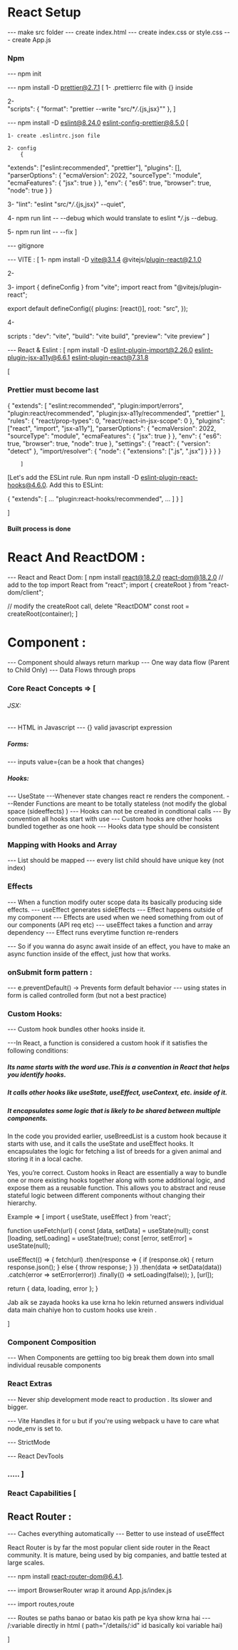 # React Setup

--- make src folder
--- create index.html
--- create index.css or style.css
--- create App.js

### Npm

--- npm init

--- npm install -D prettier@2.7.1 [
1- .prettierrc file with {} inside

2-  
 "scripts": {
"format": "prettier --write \"src/\*_/_.{js,jsx}\""
},
]

--- npm install -D eslint@8.24.0 eslint-config-prettier@8.5.0 [

    1- create .eslintrc.json file

    2- config
        {

"extends": ["eslint:recommended", "prettier"],
"plugins": [],
"parserOptions": {
"ecmaVersion": 2022,
"sourceType": "module",
"ecmaFeatures": {
"jsx": true
}
},
"env": {
"es6": true,
"browser": true,
"node": true
}
}

3- "lint": "eslint \"src/\*_/_.{js,jsx}\" --quiet",

4- npm run lint -- --debug which would translate to eslint \*_/_.js --debug.

5- npm run lint -- --fix
]

--- gitignore

--- VITE : [
1- npm install -D vite@3.1.4 @vitejs/plugin-react@2.1.0

2- <script type="module" src="./App.jsx"></script>

3- import { defineConfig } from "vite";
import react from "@vitejs/plugin-react";

export default defineConfig({
plugins: [react()],
root: "src",
});

4-

scripts :
"dev": "vite",
"build": "vite build",
"preview": "vite preview"
]

--- React & Eslint : [
npm install -D eslint-plugin-import@2.26.0 eslint-plugin-jsx-a11y@6.6.1 eslint-plugin-react@7.31.8

[

### Prettier must become last

{
"extends": [
"eslint:recommended",
"plugin:import/errors",
"plugin:react/recommended",
"plugin:jsx-a11y/recommended",
"prettier"
],
"rules": {
"react/prop-types": 0,
"react/react-in-jsx-scope": 0
},
"plugins": ["react", "import", "jsx-a11y"],
"parserOptions": {
"ecmaVersion": 2022,
"sourceType": "module",
"ecmaFeatures": {
"jsx": true
}
},
"env": {
"es6": true,
"browser": true,
"node": true
},
"settings": {
"react": {
"version": "detect"
},
"import/resolver": {
"node": {
"extensions": [".js", ".jsx"]
}
}
}
}

        ]

[Let's add the ESLint rule. Run npm install -D eslint-plugin-react-hooks@4.6.0. Add this to ESLint:

{
"extends": [
…
"plugin:react-hooks/recommended",
…
]
}
]

]

#### Built process is done

# React And ReactDOM :

--- React and React Dom: [
npm install react@18.2.0 react-dom@18.2.0
// add to the top
import React from "react";
import { createRoot } from "react-dom/client";

// modify the createRoot call, delete "ReactDOM"
const root = createRoot(container);
]

# Component :

--- Component should always return markup
--- One way data flow (Parent to Child Only)
--- Data Flows through props

### Core React Concepts => [

###### JSX:

--- HTML in Javascript
--- {} valid javascript expression

##### Forms:

--- inputs value={can be a hook that changes}

##### Hooks:

--- UseState
---Whenever state changes react re renders the component.
---Render Functions are meant to be totally stateless (not modify the global space (sideeffects) )
--- Hooks can not be created in condtional calls
--- By convention all hooks start with use
--- Custom hooks are other hooks bundled together as one hook
--- Hooks data type should be consistent

### Mapping with Hooks and Array

--- List should be mapped
--- every list child should have unique key (not index)

### Effects

--- When a function modify outer scope data its basically producing side effects.
--- useEffect generates sideEffects
--- Effect happens outside of my component
--- Effects are used when we need something from out of our components (API req etc)
--- useEffect takes a function and array dependency
--- Effect runs everytime function re-renders

--- So if you wanna do async
await inside of an effect,
you have to make an async function inside
of the effect, just how that works.

### onSubmit form pattern :

--- e.preventDefault() -> Prevents form default behavior
--- using states in form is called controlled form (but not a best practice)

### Custom Hooks:

--- Custom hook bundles other hooks inside it.

---In React, a function is considered a custom hook if it satisfies the following conditions:

##### Its name starts with the word use.This is a convention in React that helps you identify hooks.

##### It calls other hooks like useState, useEffect, useContext, etc. inside of it.

##### It encapsulates some logic that is likely to be shared between multiple components.

In the code you provided earlier, useBreedList is a custom hook because it starts with use, and it calls the useState and useEffect hooks. It encapsulates the logic for fetching a list of breeds for a given animal and storing it in a local cache.

Yes, you’re correct. Custom hooks in React are essentially a way to bundle one or more existing hooks together along with some additional logic, and expose them as a reusable function. This allows you to abstract and reuse stateful logic between different components without changing their hierarchy.

Example => [
import { useState, useEffect } from 'react';

function useFetch(url) {
const [data, setData] = useState(null);
const [loading, setLoading] = useState(true);
const [error, setError] = useState(null);

useEffect(() => {
fetch(url)
.then(response => {
if (response.ok) {
return response.json();
} else {
throw response;
}
})
.then(data => setData(data))
.catch(error => setError(error))
.finally(() => setLoading(false));
}, [url]);

return { data, loading, error };
}

Jab aik se zayada hooks ka use krna ho lekin returned answers individual data main chahiye hon to custom hooks use krein .

]

### Component Composition

--- When Components are gettiing too big break them down into small individual reusable components

### React Extras

--- Never ship development mode react to production . Its slower and bigger.

--- Vite Handles it for u but if you're using webpack u have to care what node_env is set to.

--- StrictMode

--- React DevTools

### ..... ]

### React Capabilities [

## React Router :

--- Caches everything automatically
--- Better to use instead of useEffect

React Router is by far the most popular client side router in the React community. It is mature, being used by big companies, and battle tested at large scales.

--- npm install react-router-dom@6.4.1.

--- import BrowserRouter wrap it around App.js/index.js

--- import routes,route

--- Routes se paths banao or batao kis path pe kya show krna hai
--- /:variable directly in html ( path="/details/:id" id basically koi variable hai)

]
